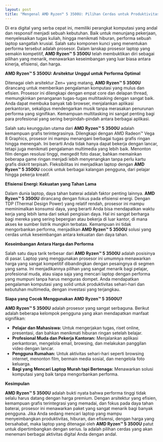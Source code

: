 ```yaml
---
layout: post
title: "Mengenal AMD Ryzen™ 5 3500U: Pilihan Cerdas untuk Produktivitas dan Hiburan"
---
```


Di era digital yang serba cepat ini, memiliki perangkat komputasi yang andal dan responsif menjadi sebuah kebutuhan. Baik untuk menunjang pekerjaan, menyelesaikan tugas kuliah, hingga menikmati hiburan, performa sebuah laptop sangatlah krusial. Salah satu komponen kunci yang menentukan performa tersebut adalah prosesor. Dalam lanskap prosesor laptop yang semakin kompetitif, **AMD Ryzen™ 5 3500U** telah membuktikan diri sebagai pilihan yang menarik, menawarkan keseimbangan yang luar biasa antara kinerja, efisiensi, dan harga.

**AMD Ryzen™ 5 3500U: Arsitektur Unggul untuk Performa Optimal**

Ditenagai oleh arsitektur Zen+ yang matang, **AMD Ryzen™ 5 3500U** dirancang untuk memberikan pengalaman komputasi yang mulus dan efisien. Prosesor ini dilengkapi dengan empat core dan delapan thread, memungkinkan penanganan tugas-tugas multitasking dengan sangat baik. Anda dapat membuka banyak tab browser, menjalankan aplikasi perkantoran, sekaligus mendengarkan musik tanpa merasakan penurunan performa yang signifikan. Kemampuan multitasking ini sangat penting bagi para profesional yang sering berpindah-pindah antara berbagai aplikasi.

Salah satu keunggulan utama dari **AMD Ryzen™ 5 3500U** adalah kemampuan grafis terintegrasinya. Dilengkapi dengan AMD Radeon™ Vega 8 Graphics, prosesor ini mampu menangani berbagai tugas grafis ringan hingga menengah. Ini berarti Anda tidak hanya dapat bekerja dengan lancar, tetapi juga menikmati pengalaman multimedia yang lebih baik. Menonton film dengan resolusi tinggi, mengedit foto dasar, bahkan memainkan beberapa game ringan menjadi lebih menyenangkan tanpa perlu kartu grafis diskrit terpisah. Fleksibilitas ini menjadikan laptop dengan **AMD Ryzen™ 5 3500U** cocok untuk berbagai kalangan pengguna, dari pelajar hingga pekerja kreatif.

**Efisiensi Energi: Kekuatan yang Tahan Lama**

Dalam dunia laptop, daya tahan baterai adalah faktor penting lainnya. **AMD Ryzen™ 5 3500U** dirancang dengan fokus pada efisiensi energi. Dengan TDP (Thermal Design Power) yang relatif rendah, prosesor ini mampu meminimalkan konsumsi daya, yang berarti Anda bisa mendapatkan waktu kerja yang lebih lama dari sekali pengisian daya. Hal ini sangat berharga bagi mereka yang sering bepergian atau bekerja di luar kantor, di mana akses ke sumber listrik mungkin terbatas. Kemampuan ini tidak mengorbankan performa, menjadikan **AMD Ryzen™ 5 3500U** solusi yang cerdas untuk keseimbangan antara kekuatan dan daya tahan.

**Keseimbangan Antara Harga dan Performa**

Salah satu daya tarik terbesar dari **AMD Ryzen™ 5 3500U** adalah posisinya di pasar. Laptop yang menggunakan prosesor ini umumnya menawarkan harga yang sangat kompetitif dibandingkan dengan pesaingnya di segmen yang sama. Ini menjadikannya pilihan yang sangat menarik bagi pelajar, profesional muda, atau siapa saja yang mencari laptop dengan performa yang mumpuni tanpa harus menguras dompet. Anda mendapatkan pengalaman komputasi yang solid untuk produktivitas sehari-hari dan kebutuhan multimedia, dengan investasi yang terjangkau.

**Siapa yang Cocok Menggunakan AMD Ryzen™ 5 3500U?**

**AMD Ryzen™ 5 3500U** adalah prosesor yang sangat serbaguna. Berikut adalah beberapa kelompok pengguna yang akan mendapatkan manfaat signifikan:

*   **Pelajar dan Mahasiswa:** Untuk mengerjakan tugas, riset online, presentasi, dan bahkan menikmati hiburan ringan setelah belajar.
*   **Profesional Muda dan Pekerja Kantoran:** Menjalankan aplikasi perkantoran, mengelola email, browsing, dan melakukan panggilan video dengan lancar.
*   **Pengguna Rumahan:** Untuk aktivitas sehari-hari seperti browsing internet, menonton film, bermain media sosial, dan mengelola foto keluarga.
*   **Bagi yang Mencari Laptop Murah tapi Bertenaga:** Menawarkan solusi komputasi yang baik tanpa mengorbankan performa.

**Kesimpulan**

**AMD Ryzen™ 5 3500U** adalah bukti nyata bahwa performa tinggi tidak selalu harus datang dengan harga premium. Dengan arsitektur yang efisien, kemampuan grafis terintegrasi yang memadai, dan fokus pada daya tahan baterai, prosesor ini menawarkan paket yang sangat menarik bagi banyak pengguna. Jika Anda sedang mencari laptop yang mampu menyeimbangkan produktivitas, hiburan, dan efisiensi, dengan harga yang bersahabat, maka laptop yang ditenagai oleh **AMD Ryzen™ 5 3500U** patut untuk dipertimbangkan dengan serius. Ia adalah pilihan cerdas yang akan menemani berbagai aktivitas digital Anda dengan andal.
